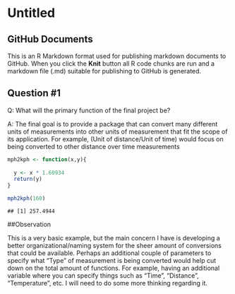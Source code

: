 Untitled
================

## GitHub Documents

This is an R Markdown format used for publishing markdown documents to
GitHub. When you click the **Knit** button all R code chunks are run and
a markdown file (.md) suitable for publishing to GitHub is generated.

## Question #1

Q: What will the primary function of the final project be?

A: The final goal is to provide a package that can convert many
different units of measurements into other units of measurement that fit
the scope of its application. For example, (Unit of distance/Unit of
time) would focus on being converted to other distance over time
measurements

``` r
mph2kph <- function(x,y){
  
  y <- x * 1.60934
  return(y)
}

mph2kph(160)
```

    ## [1] 257.4944

##Observation

This is a very basic example, but the main concern I have is developing
a better organizational/naming system for the sheer amount of
conversions that could be available. Perhaps an additional couple of
parameters to specify what “Type” of measurement is being converted
would help cut down on the total amount of functions. For example,
having an additional variable where you can specify things such as
“Time”, “Distance”, “Temperature”, etc. I will need to do some more
thinking regarding it.
